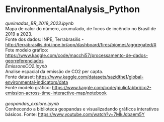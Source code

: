 # EnvironmentalAnalysis_Python

*queimadas_BR_2019_2023.ipynb* <br />
Mapa de calor do número, acumulado, de focos de incêndio no Brasil de 2019 a 2023. <br />
Fonte dos dados: INPE, Terrabrasilis - http://terrabrasilis.dpi.inpe.br/app/dashboard/fires/biomes/aggregated/#
Fote modelo gráfico: https://www.kaggle.com/code/macchi57/processamento-de-dados-georreferenciados
<br />
*EmissonsCO2.ipynb* <br />
Analise espacial da emissão de CO2 per capta.<br />
Fonte dataset: https://www.kaggle.com/datasets/sazidthe1/global-environmental-indicators/data <br />
Fonte modelo gráfico: https://www.kaggle.com/code/giuliofabbri/co2-emission-across-time-interactive-map/notebook <br />
<br />
*geopandas_explore.ipynb* <br />
Conhecendo a biblioteca geopandas e visualizadando gráficos interativos básicos.
Fonte: https://www.youtube.com/watch?v=7MkJcbaem5Y
